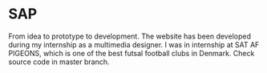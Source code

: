 # SAP
From idea to prototype to development. The website has been developed during my internship as a multimedia designer. 
I was in internship at SAT AF PIGEONS, which is one of the best futsal football clubs in Denmark. 
Check source code in master branch. 
